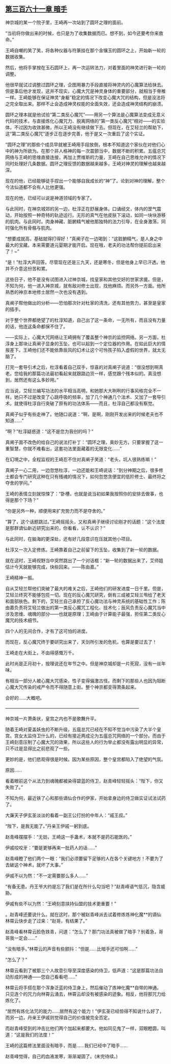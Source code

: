 ## [第三百六十一章 暗手](https://www.xxbiquge.com/11_11207/9002241.html)


  神京城的某一个院子里，王崎再一次站到了圆环之理的面前。

  “当初将你做出来的时候，也只是为了收集数据而已。想不到，如今还要考你来救命。”

  王崎自嘲的笑了笑，将各种仪器与符篆挂在那个金镶玉的圆环之上，开始新一轮的数据收集。

  然后，他将手掌按在玉石圆环上，再一次运转法力，对着里面的神灵进行新一轮的调整。

  他很早就试过调整过圆环之理，企图用暴力手段直接将神灵内的心魔算法给抹去。但是事后他才发现，这并不现实，心魔大咒是神灵身体的重要部分，就相当于脊椎一样。王崎能够在保证神灵“身躯”稳定的情况下改变心魔大咒的结构，但是没法将之完全取出来。那样不止会造成神灵权能的全面失效，还会造成神灵结构的崩溃。

  圆环之理本就是他试验“第二类反心魔咒”——用另一个算法是心魔算法变成无意义代码的技术，与直接炼化心魔咒力、脱离网络的“第一类反心魔咒”相对——的实验体。不过因为收效甚微，所以王崎没有继续做下去。但现在，在艾轻兰的帮助下，这“第二类反心魔咒”逐步正在逐步完善，他于是又一次重启了这个实证。

  “圆环之理”的那些个成员早就被王崎用手段放倒，根本不知道这个家伙在对他们心中的神为所欲为。在那个非人格神的每一次震颤当中，数据不断的积累。五瘟总咒网络与王崎的思维直接连接，再加上贾维斯的力量，王崎在自己思维允许的情况下同时处理好几条数据。圆环之理反馈的数据越来越多，王崎对神灵的理解也越来越深。

  现在的他，已经能够徒手捏出一个能够自我成长的“神”了。论到对神的理解，整个今法仙道都不会有人比他更强。

  现在的他，已经可以说是神道领域的专家了。

  与此同时，在神京城郊的另一边，杜淳正在舒展身体。口诵经文，体内的罡气震动，开始按照一种奇特的轨迹运行。无形的真气在他皮肤下滚动，如同一块块游移的肌肉。与此同时。肉身神藏、脏腑精气被他那独特的法力引导，在全身激荡，同时强化所有骨骼与肌肉。

  “想要成就高，基础就得打得好！”真阐子在一边喝到：“这脏腑精气，是人身之中最大的宝藏。本来需要道元婴期才能开启。现在哦，老夫的功法帮你提前启出来了！~”

  “是！”杜淳大声回答。尽管现在还是三九天，还是寒冬，但是他身上早已汗透。他并不介意这份苦和累。

  这些日子，他不是没有试图进入过神京城，找皇家和其他交好的世家求援。但是，不知为何，他一进入神京城，就有敌对修士出现，找他麻烦。而另外一方面。他所熟悉的神京本地修士居然一次也没有遇到。

  真阐子帮他做出的分析——恐怕那次针对杜家的清洗，还有其他势力，甚至是皇家的插手。

  对于整个世界都绝望了的杜淳知道，自己出了这一条命，一无所有，而且没有力量的话，他连这条命都保不住了。

  ——实际上，心魔大咒网络让王崎拥有了覆盖整个神京的监控网络。另一方面，杜淳身上那块让真阐子显身的玉坠，也可以起到一个定位器的作用。在如此巨大的情报差下。王崎他们还不能依靠辰风的幻术让这个可怜孩子陷入虚假的世界，就太无脑了。

  打完一套导引术之后，杜淳看着自己双手，惊喜的对真阐子说道：“很没想到啊真老。您给我的那篇功法最初看起来就跟路边货一样，感觉跟个残本似的。真没想到，居然还有这么多妙用。”

  应当说，艾轻兰编写功法的水平相当高明，和她那大大咧咧的行事风格完全不一样。她只不过是改变了心跳呼吸的频率，加了几个神通几个法术、又加了一套导引术。就使得杜淳自行突破了原有的功法体系——而且，杜淳自己都没有察觉。

  真阐子似乎有些走神了。他随口说道：“啊，是啊，刚刚开发出来的时候老夫也不知道……”

  “啊？”杜淳疑惑道：“这不是您为我创的吗？”

  真阐子面不改色的给自己的说法打补丁：“圆环之理，奥妙无方。只要掌握了这一重智慧，你就不难看出，这套功法里面藏着的无限变化……”

  在幻境之中，全程监视的王崎忍不住对真阐子笑道：“老头，坑人很熟练嘛！”

  真阐子一心二用，一边忽悠杜淳，一边还能和王崎说话：“到分神期之后，很多修士都会专门研究这种在只有残魂的情况下，如何忽悠贪便宜的低阶修士、最终将之夺舍的学问。”

  王崎的表情立刻就惊悚了：“卧槽，也就是说当初如果我按照你的安排去做事，也得是那个下场？”

  “你是另外一种，顺便用来扩充势力而不是夺舍的。”

  “算了，这个话题跳过。”王崎摇摇头，又和真阐子继续讨论刚才的话题：“这个法度是那群谪仙新近研究出来的，你看看，认不认识？”

  与此同时，在脑海的更深处，还有好几段意识在压就其他小项目。

  杜淳又一次入定修炼。王崎靠着自己之前留下的玉坠，收集到了新一轮的数据。

  就在这时，王崎视野当中突然跳出了一个对话框：“新一轮的数据出来了，艾师姐估计今天就能够完成，快些回来。——陈由嘉。”

  王崎精神一振。

  自从艾轻兰帮他们突破了最大的难关之后，王崎他们的研发进度一日千里。但是，艾轻兰终究不能够包揽一切。现在的反心魔咒研究，倒有三成被艾轻兰甩给了老天和面部肤色。剩下的，艾轻兰自己承担了反心魔功法与神灵系统的基础性工作；陈由嘉负责将艾轻兰做出的第一类反心魔咒工程化、技术化；辰风负责反心魔咒当中涉及思维、魂魄的部分——也就是原理；王崎由于计算能子最强，担任第二类反心魔咒的技术细节。

  四个人的无间合作，才有了这可怕的进度。

  而现在，反心魔咒终于要研究出来了，天剑所引发的危机，也算是要过去了！

  王崎走在大街上，不由得感慨万千。

  此时尚是正月初十，按理说还在年节之中。但是神京城却是一片死寂，没有一丝年味。

  有相当一部分人被心魔大咒感染，性子变得偏激古怪。而剩下的那些人也因为阻断心魔大咒传染的戒严令而不得随意上街。整个神京都变得萧条起来。

  会好的……大概吧。

  ——————————————————————————————

  神京城一片萧条状，皇宫之内也不是歌舞升平。

  随着王崎对夏盖妖虫的不断升级，五瘟总咒已经在不知不觉当中污染了大半个皇宫。宫女太监侍卫什么的，已经有接近两成沦为五瘟总咒网络的一个部分。而由于王崎刻意压制了心魔大咒的效果，所以这些人的行为举止都没有露出明显的异常，只不过是显得比之前悲观了一些。

  更妙的是，他们悲观得很是时候。因为某些原因，整个皇宫都陷入了绝望的气氛。

  原因……

  看着眼前这个从法力到魂魄都被染得碧蓝的侍卫，赵青峰轻轻摇头：“陛下，你又失败了。”

  不知为何，最近铁了心和那些谪仙合作的伊家，开始拿身边的侍卫做实证试法试药了。

  大廉天子伊玄圣淡淡的看着一副王公打扮的中年人：“戚王叔。”

  “陛下，是我无能了。”丹亲王伊戚一躬到底。

  赵青峰摆摆手：“无妨，王崎这一手蛊术，本就不是药石能医的。”

  伊戚咬咬牙：“要是更够再来一批药人的话……”

  赵青峰瞪了他们两个一眼：“我们必须要留下足够的人在各个关键地方！不要为了去破这个神术，就坏了大事。”

  伊戚不以为然：“不一定需要那么多人……”

  “有备无患。丹王爷大约是忘了我们是在所什么勾当吧？”赵青峰语气低沉，隐含威胁。

  伊戚有些不以为然：“王崎刻意挟持仙盟的技术更重要！”

  。赵青峰还要说什么。就在这时，那个被赵青峰派去试着修炼炼神化魔**的谪仙林霄云快步走了过来：“赵哥，有结果了。”

  赵青峰看林霄云脸色铁青，问道：“怎么了？那门功法真被做了暗手？别着急，哥哥我一定会……”

  “没有暗手。”林霄云的声音有些颤抖：“但是……比暗手还可怕啊……”

  “怎么了？”

  林霄云看到了被那三个人故意引导至深度感染的侍卫，低声道：“这是那篇功法自动形成的神通——您自己看看吧……”

  林霄云将手搭在那个浑身泛蓝的侍卫身上，然后催动了炼神化魔**自带的神通。只见连个的咒力向林霄云涌去，林霄云却没有被感染的迹象。相反，他将那咒力给炼化了。

  “居然有炼化法咒的能力……居然有这个能力！”伊玄圣已经惊得不知说什么好了，而另一边，丹亲王伊戚则觉得自己的价值被完全否定。

  而赵青峰受到的冲击比他们两个加起来都要大。他如同见鬼了一样，双眼瞪圆，叫道：“这是我们的法度！”

  王崎的这篇修法里面没有暗手，而是……我们已经中了暗手……

  赵青峰觉得，自己的血液发寒，渐渐凝固了。(未完待续。)
